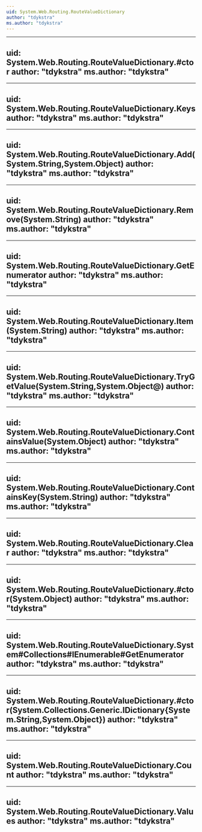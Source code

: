 ```yaml
---
uid: System.Web.Routing.RouteValueDictionary
author: "tdykstra"
ms.author: "tdykstra"
---
```


---
uid: System.Web.Routing.RouteValueDictionary.#ctor
author: "tdykstra"
ms.author: "tdykstra"
---

---
uid: System.Web.Routing.RouteValueDictionary.Keys
author: "tdykstra"
ms.author: "tdykstra"
---

---
uid: System.Web.Routing.RouteValueDictionary.Add(System.String,System.Object)
author: "tdykstra"
ms.author: "tdykstra"
---

---
uid: System.Web.Routing.RouteValueDictionary.Remove(System.String)
author: "tdykstra"
ms.author: "tdykstra"
---

---
uid: System.Web.Routing.RouteValueDictionary.GetEnumerator
author: "tdykstra"
ms.author: "tdykstra"
---

---
uid: System.Web.Routing.RouteValueDictionary.Item(System.String)
author: "tdykstra"
ms.author: "tdykstra"
---

---
uid: System.Web.Routing.RouteValueDictionary.TryGetValue(System.String,System.Object@)
author: "tdykstra"
ms.author: "tdykstra"
---

---
uid: System.Web.Routing.RouteValueDictionary.ContainsValue(System.Object)
author: "tdykstra"
ms.author: "tdykstra"
---

---
uid: System.Web.Routing.RouteValueDictionary.ContainsKey(System.String)
author: "tdykstra"
ms.author: "tdykstra"
---

---
uid: System.Web.Routing.RouteValueDictionary.Clear
author: "tdykstra"
ms.author: "tdykstra"
---

---
uid: System.Web.Routing.RouteValueDictionary.#ctor(System.Object)
author: "tdykstra"
ms.author: "tdykstra"
---

---
uid: System.Web.Routing.RouteValueDictionary.System#Collections#IEnumerable#GetEnumerator
author: "tdykstra"
ms.author: "tdykstra"
---

---
uid: System.Web.Routing.RouteValueDictionary.#ctor(System.Collections.Generic.IDictionary{System.String,System.Object})
author: "tdykstra"
ms.author: "tdykstra"
---

---
uid: System.Web.Routing.RouteValueDictionary.Count
author: "tdykstra"
ms.author: "tdykstra"
---

---
uid: System.Web.Routing.RouteValueDictionary.Values
author: "tdykstra"
ms.author: "tdykstra"
---
